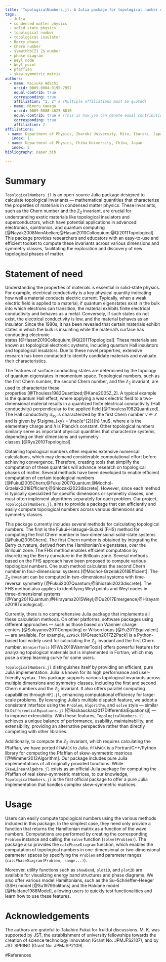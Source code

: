 ```yaml
---
title: 'TopologicalNumbers.jl: A Julia package for topological number computation'
tags:
  - Julia
  - condensed matter physics
  - solid state physics
  - topological number
  - topological insulator
  - Berry phase
  - Chern number
  - $\mathbb{Z}_2$ number
  - phase diagram
  - Weyl node
  - Weyl point
  - pfaffian
  - skew-symmetric matrix
authors:
  - name: Keisuke Adachi
    orcid: 0009-0004-0195-7952
    equal-contrib: true
    corresponding: true
    affiliation: "1, 2" # (Multiple affiliations must be quoted)
  - name: Minoru Kanega
    orcid: 0009-0008-4623-8010
    equal-contrib: true # (This is how you can denote equal contributions between multiple authors)
    corresponding: true
    affiliation: 2
affiliations:
 - name: Department of Physics, Ibaraki University, Mito, Ibaraki, Japan
   index: 1
 - name: Department of Physics, Chiba University, Chiba, Japan
   index: 2
bibliography: paper.bib

---
```



# Summary

`TopologicalNumbers.jl` is an open-source Julia package designed to calculate topological invariants — mathematical quantities that characterize the properties of materials in condensed matter physics. 
These invariants, such as the Chern number and the $\mathbb{Z}_2$ invariant, are crucial for understanding exotic materials like topological insulators and superconductors, which have potential applications in advanced electronics, spintronics, and quantum computing [@Nayak2008NonAbelian;@Hasan2010Colloquium;@Qi2011Topological]. 
This package provides researchers and educators with an easy-to-use and efficient toolset to compute these invariants across various dimensions and symmetry classes, facilitating the exploration and discovery of new topological phases of matter.


# Statement of need

Understanding the properties of materials is essential in solid-state physics. 
For example, electrical conductivity is a key physical quantity indicating how well a material conducts electric current. 
Typically, when a weak electric field is applied to a material, if quantum eigenstates exist in the bulk into which electrons can transition, the material exhibits finite electrical conductivity and behaves as a metal.
Conversely, if such states do not exist, the electrical conductivity is low, and the material behaves as an insulator.
Since the 1980s, it has been revealed that certain materials exhibit states in which the bulk is insulating while the material’s surface has conducting electronic states [@Hasan2010Colloquium;@Qi2011Topological]. 
These materials are known as topological electronic systems, including quantum Hall insulators and topological insulators. 
Due to these novel properties, extensive research has been conducted to identify candidate materials and evaluate their characteristics.


The features of surface conducting states are determined by the topology of quantum eigenstates in momentum space. 
Topological numbers, such as the first Chern number, the second Chern number, and the $\mathbb{Z}_2$ invariant, are used to characterize these properties [@Thouless1982Quantized;@Kane2005Z_2]. 
A typical example is the quantum Hall effect, where applying a weak electric field to a two-dimensional material results in a quantized finite electrical conductivity (Hall conductivity) perpendicular to the applied field [@Thouless1982Quantized]. 
The Hall conductivity $\sigma_{xy}$ is characterized by the first Chern number $\nu \in \mathbb{Z}$ and is given by $\sigma_{xy} = \frac{e^{2}}{h} \nu$, where $e$ is the elementary charge and $h$ is Planck’s constant. 
Other topological numbers similarly serve as important physical quantities that characterize systems, depending on their dimensions and symmetry classes [@Ryu2010Topological].


Obtaining topological numbers often requires extensive numerical calculations, which may demand considerable computational effort before achieving convergence. 
Therefore, creating tools that simplify the computation of these quantities will advance research on topological phases of matter. 
Several methods have been developed to enable efficient computation of certain topological numbers [@Fukui2005Chern;@Fukui2007Quantum;@Mochol-Grzelak2018Efficient;@Shiozaki2023discrete]. 
However, since each method is typically specialized for specific dimensions or symmetry classes, one must often implement algorithms separately for each problem. 
Our project, `TopologicalNumbers.jl`, aims to provide a package that can efficiently and easily compute topological numbers across various dimensions and symmetry classes.


This package currently includes several methods for calculating topological numbers. 
The first is the Fukui–Hatsugai–Suzuki (FHS) method for computing the first Chern number in two-dimensional solid-state systems [@Fukui2005Chern]. 
The first Chern number is obtained by integrating the Berry curvature, derived from the Hamiltonian’s eigenstates, over the Brillouin zone. 
The FHS method enables efficient computation by discretizing the Berry curvature in the Brillouin zone. 
Several methods based on the FHS approach have been proposed to compute various topological numbers.
One such method calculates the second Chern number in four-dimensional systems [@Mochol-Grzelak2018Efficient]. 
The $\mathbb{Z}_2$ invariant can be computed in two-dimensional systems with time-reversal symmetry [@Fukui2007Quantum;@Shiozaki2023discrete]. 
The FHS method also applies to identifying Weyl points and Weyl nodes in three-dimensional systems [@Yang2011Quantum;@Hirayama2015Weyl;@Du2017Emergence;@Hirayama2018Topological].


Currently, there is no comprehensive Julia package that implements all these calculation methods. 
On other platforms, software packages using different approaches — such as those based on Wannier charge centers [@Soluyanov2011Computing] or Wilson loops [@Yu2011Equivalent] — are available. 
For example, `Z2Pack` [@Gresch2017Z2Pack] is a Python-based tool widely used for calculating the $\mathbb{Z}_2$ invariant and the first Chern number. 
`WannierTools` [@Wu2018WannierTools] offers powerful features for analyzing topological materials but is implemented in Fortran, which may pose a steep learning curve for some users.


`TopologicalNumbers.jl` distinguishes itself by providing an efficient, pure Julia implementation. Julia is known for its high performance and user-friendly syntax. 
This package supports various topological invariants across multiple dimensions and symmetry classes, including the first and second Chern numbers and the $\mathbb{Z}_2$ invariant. 
It also offers parallel computing capabilities through `MPI.jl`, enhancing computational efficiency for large-scale problems. 
By leveraging Julia’s multiple dispatch feature, we adopt a consistent interface using the `Problem`, `Algorithm`, and `solve` style — similar to `DifferentialEquations.jl` [@Rackauckas2017DifferentialEquationsjl] — to improve extensibility. 
With these features, `TopologicalNumbers.jl` achieves a unique balance of performance, usability, maintainability, and extensibility, providing an alternative perspective rather than directly competing with other libraries.


Additionally, to compute the $\mathbb{Z}_2$ invariant, which requires calculating the Pfaffian, we have ported `PFAPACK` to Julia. 
`PFAPACK` is a Fortran/C++/Python library for computing the Pfaffian of skew-symmetric matrices [@Wimmer2012Algorithm].
Our package includes pure Julia implementations of all originally provided functions. 
While `SkewLinearAlgebra.jl` exists as an official Julia package for computing the Pfaffian of real skew-symmetric matrices, to our knowledge, `TopologicalNumbers.jl` is the first official package to offer a pure Julia implementation that handles complex skew-symmetric matrices. 


# Usage

Users can easily compute topological numbers using the various methods included in this package.
In the simplest case, they need only provide a function that returns the Hamiltonian matrix as a function of the wave numbers. 
Computations are performed by creating the corresponding `Problem` instance and calling the `solve` function (`solve(Problem)`). 
The package also provides the `calcPhaseDiagram` function, which enables the computation of topological numbers in one-dimensional or two-dimensional parameter spaces by specifying the `Problem` and parameter ranges (`calcPhaseDiagram(Problem, range...)`).


Moreover, utility functions such as `showBand`, `plot1D`, and `plot2D` are available for visualizing energy band structures and phase diagrams. 
We also offer various model Hamiltonians, such as the Su–Schrieffer–Heeger (SSH) model [@Su1979Solitons] and the Haldane model [@Haldane1988Model], allowing users to quickly test functionalities and learn how to use these features.


# Acknowledgements
The authors are grateful to Takahiro Fukui for fruitful discussions. 
M. K. was supported by JST, the establishment of university fellowships towards the creation of science technology innovation (Grant No. JPMJFS2107), and by JST SPRING (Grant No. JPMJSP2109).


#References
